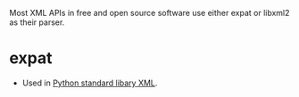 Most XML APIs in free and open source software use either expat or libxml2 as their
parser.

expat
=====

* Used in [Python standard libary XML](https://docs.python.org/3/library/xml.html).
